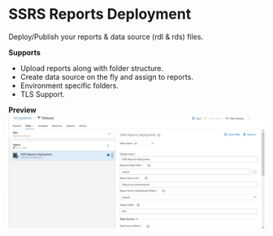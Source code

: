 # SSRS Reports Deployment
Deploy/Publish your reports & data source (rdl & rds) files.

**Supports**
- Upload reports along with folder structure.
- Create data source on the fly and assign to reports.
- Environment specific folders.
- TLS Support.

**Preview**
![Preview of SSRS Reports Deployment Extension](https://raw.githubusercontent.com/muzammilkm/Nahl.AzurePipeline.Tasks/main/screenshots/SSRSReportsDeployment-preview.png "Preview of SSRS Reports Deployment Extension")